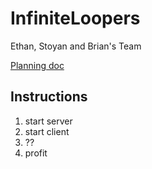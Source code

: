 # InfiniteLoopers
Ethan, Stoyan and Brian's Team  

[Planning doc](https://docs.google.com/document/d/1hbj9Qk5E5bjvUshHamrvtHdDFZhmCvz4Bq9szGMPqUg/edit)

## Instructions
1. start server
2. start client
3. ??
4. profit